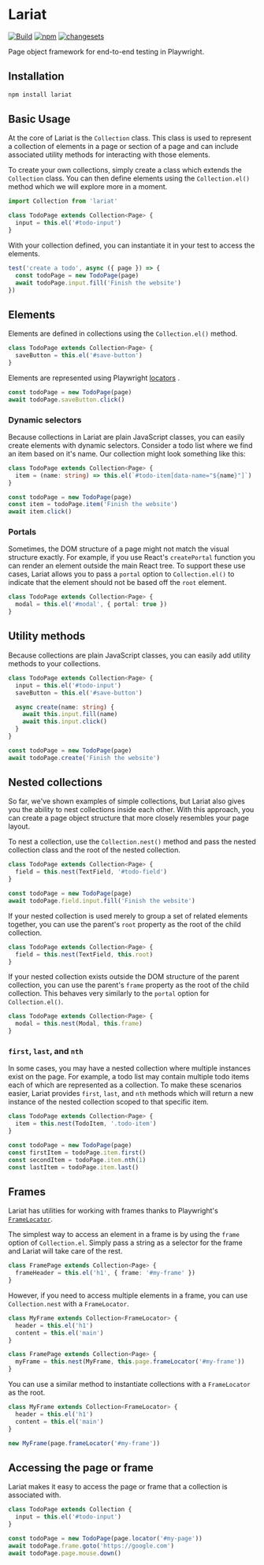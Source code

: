 # Lariat

[![Build](https://github.com/Widen/lariat/actions/workflows/build.yml/badge.svg)](https://github.com/Widen/lariat/actions/workflows/build.yml)
[![npm](https://img.shields.io/npm/v/lariat)](https://www.npmjs.com/package/lariat)
[![changesets](https://img.shields.io/badge/maintained%20with-changesets-blue)](https://github.com/atlassian/changesets)

Page object framework for end-to-end testing in Playwright.

## Installation

```sh
npm install lariat
```

## Basic Usage

At the core of Lariat is the `Collection` class. This class is used to represent a collection of elements in a page or section of a page and can include associated utility methods for interacting with those elements.

To create your own collections, simply create a class which extends the `Collection` class. You can then define elements using the `Collection.el()` method which we will explore more in a moment.

```ts
import Collection from 'lariat'

class TodoPage extends Collection<Page> {
  input = this.el('#todo-input')
}
```

With your collection defined, you can instantiate it in your test to access the elements.

```ts
test('create a todo', async ({ page }) => {
  const todoPage = new TodoPage(page)
  await todoPage.input.fill('Finish the website')
})
```

## Elements

Elements are defined in collections using the `Collection.el()` method.

```ts
class TodoPage extends Collection<Page> {
  saveButton = this.el('#save-button')
}
```

Elements are represented using Playwright [locators](https://playwright.dev/docs/next/api/class-locator) .

```ts
const todoPage = new TodoPage(page)
await todoPage.saveButton.click()
```

### Dynamic selectors

Because collections in Lariat are plain JavaScript classes, you can easily create elements with dynamic selectors. Consider a todo list where we find an item based on it's name. Our collection might look something like this:

```ts
class TodoPage extends Collection<Page> {
  item = (name: string) => this.el(`#todo-item[data-name="${name}"]`)
}

const todoPage = new TodoPage(page)
const item = todoPage.item('Finish the website')
await item.click()
```

### Portals

Sometimes, the DOM structure of a page might not match the visual structure exactly. For example, if you use React's `createPortal` function you can render an element outside the main React tree. To support these use cases, Lariat allows you to pass a `portal` option to `Collection.el()` to indicate that the element should not be based off the `root` element.

```ts
class TodoPage extends Collection<Page> {
  modal = this.el('#modal', { portal: true })
}
```

## Utility methods

Because collections are plain JavaScript classes, you can easily add utility methods to your collections.

```ts
class TodoPage extends Collection<Page> {
  input = this.el('#todo-input')
  saveButton = this.el('#save-button')

  async create(name: string) {
    await this.input.fill(name)
    await this.input.click()
  }
}

const todoPage = new TodoPage(page)
await todoPage.create('Finish the website')
```

## Nested collections

So far, we've shown examples of simple collections, but Lariat also gives you the ability to nest collections inside each other. With this approach, you can create a page object structure that more closely resembles your page layout.

To nest a collection, use the `Collection.nest()` method and pass the nested collection class and the root of the nested collection.

```ts
class TodoPage extends Collection<Page> {
  field = this.nest(TextField, '#todo-field')
}

const todoPage = new TodoPage(page)
await todoPage.field.input.fill('Finish the website')
```

If your nested collection is used merely to group a set of related elements together, you can use the parent's `root` property as the root of the child collection.

```ts
class TodoPage extends Collection<Page> {
  field = this.nest(TextField, this.root)
}
```

If your nested collection exists outside the DOM structure of the parent collection, you can use the parent's `frame` property as the root of the child collection. This behaves very similarly to the `portal` option for `Collection.el()`.

```ts
class TodoPage extends Collection<Page> {
  modal = this.nest(Modal, this.frame)
}
```

### `first`, `last`, and `nth`

In some cases, you may have a nested collection where multiple instances exist on the page. For example, a todo list may contain multiple todo items each of which are represented as a collection. To make these scenarios easier, Lariat provides `first`, `last`, and `nth` methods which will return a new instance of the nested collection scoped to that specific item.

```ts
class TodoPage extends Collection<Page> {
  item = this.nest(TodoItem, '.todo-item')
}

const todoPage = new TodoPage(page)
const firstItem = todoPage.item.first()
const secondItem = todoPage.item.nth(1)
const lastItem = todoPage.item.last()
```

## Frames

Lariat has utilities for working with frames thanks to Playwright's [`FrameLocator`](https://playwright.dev/docs/next/api/class-framelocator).

The simplest way to access an element in a frame is by using the `frame` option of `Collection.el`. Simply pass a string as a selector for the frame and Lariat will take care of the rest.

```ts
class FramePage extends Collection<Page> {
  frameHeader = this.el('h1', { frame: '#my-frame' })
}
```

However, if you need to access multiple elements in a frame, you can use `Collection.nest` with a `FrameLocator`.

```ts
class MyFrame extends Collection<FrameLocator> {
  header = this.el('h1')
  content = this.el('main')
}

class FramePage extends Collection<Page> {
  myFrame = this.nest(MyFrame, this.page.frameLocator('#my-frame'))
}
```

You can use a similar method to instantiate collections with a `FrameLocator` as the root.

```ts
class MyFrame extends Collection<FrameLocator> {
  header = this.el('h1')
  content = this.el('main')
}

new MyFrame(page.frameLocator('#my-frame'))
```

## Accessing the page or frame

Lariat makes it easy to access the page or frame that a collection is associated with.

```ts
class TodoPage extends Collection {
  input = this.el('#todo-input')
}

const todoPage = new TodoPage(page.locator('#my-page'))
await todoPage.frame.goto('https://google.com')
await todoPage.page.mouse.down()
```

